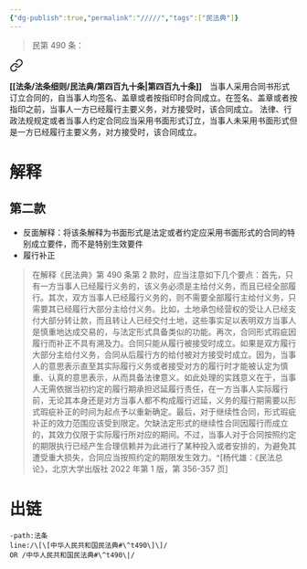```yaml
---
{"dg-publish":true,"permalink":"/////","tags":["民法典"]}
---
```


>民第 490 条：
<div class="transclusion internal-embed is-loaded"><a class="markdown-embed-link" href="/////#t490" aria-label="Open link"><svg xmlns="http://www.w3.org/2000/svg" width="24" height="24" viewBox="0 0 24 24" fill="none" stroke="currentColor" stroke-width="2" stroke-linecap="round" stroke-linejoin="round" class="svg-icon lucide-link"><path d="M10 13a5 5 0 0 0 7.54.54l3-3a5 5 0 0 0-7.07-7.07l-1.72 1.71"></path><path d="M14 11a5 5 0 0 0-7.54-.54l-3 3a5 5 0 0 0 7.07 7.07l1.71-1.71"></path></svg></a><div class="markdown-embed">



**[[法条/法条细则/民法典/第四百九十条\|第四百九十条]]**　当事人采用合同书形式订立合同的，自当事人均签名、盖章或者按指印时合同成立。在签名、盖章或者按指印之前，当事人一方已经履行主要义务，对方接受时，该合同成立。
法律、行政法规规定或者当事人约定合同应当采用书面形式订立，当事人未采用书面形式但是一方已经履行主要义务，对方接受时，该合同成立。 

</div></div>

# 解释
## 第二款
- 反面解释：将该条解释为书面形式是法定或者约定应采用书面形式的合同的特别成立要件，而不是特别生效要件
- 履行补正
>在解释《民法典》第 490 条第 2 款时，应当注意如下几个要点：首先，只有一方当事人已经履行义务的，该义务必须是主给付义务，而且已经全部履行。其次，双方当事人已经履行义务的，则不需要全部履行主给付义务，只需要其已经履行大部分主给付义务。比如，土地承包经营权的受让人已经支付大部分转让款，而且转让人已经交付土地，这些事实足以表明双方当事人是慎重地达成交易的，与法定形式具备类似的功能。再次，合同形式瑕疵因履行而补正不具有溯及力。合同只能从履行被接受时成立。如果是双方履行大部分主给付义务，合同从后履行方的给付被对方接受时成立。因为，当事人的意思表示直至其实际履行义务或者接受对方的履行时才能被认定为慎重、认真的意思表示，从而具备法律意义。如此处理的实践意义在于，当事人无需依据当初约定的履行期承担迟延履行责任，在一方当事人实际履行前，无论其本身还是对方当事人都不构成履行迟延，义务的履行期需要以形式瑕疵补正的时间为起点予以重新确定。最后，对于继续性合同，形式瑕疵补正的效力范围应该受到限定。欠缺法定形式的继续性合同因履行而成立的，其效力仅限于实际履行所对应的期间。不过，当事人对于合同按照约定的期限执行已经产生合理信赖并为此进行了某种投入或者安排的，为避免其遭受重大损失，合同应当按照约定的期限发生效力。^[杨代雄：《民法总论》，北京大学出版社 2022 年第 1 版，第 356-357 页]
# 出链
```query
-path:法条
line:/\[\[中华人民共和国民法典#\^t490\]\]/
OR /中华人民共和国民法典#\^t490\|/
```
